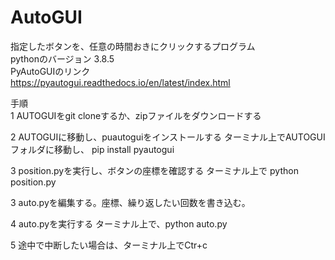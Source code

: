 # AutoGUI
指定したボタンを、任意の時間おきにクリックするプログラム  
pythonのバージョン 3.8.5  
PyAutoGUIのリンク  
https://pyautogui.readthedocs.io/en/latest/index.html  
  
手順  
1 AUTOGUIをgit cloneするか、zipファイルをダウンロードする  

2 AUTOGUIに移動し、puautoguiをインストールする
ターミナル上でAUTOGUIフォルダに移動し、 pip install pyautogui  

3 position.pyを実行し、ボタンの座標を確認する
ターミナル上で python position.py  

3 auto.pyを編集する。座標、繰り返したい回数を書き込む。  

4 auto.pyを実行する
ターミナル上で、python auto.py  

5 途中で中断したい場合は、ターミナル上でCtr+c  